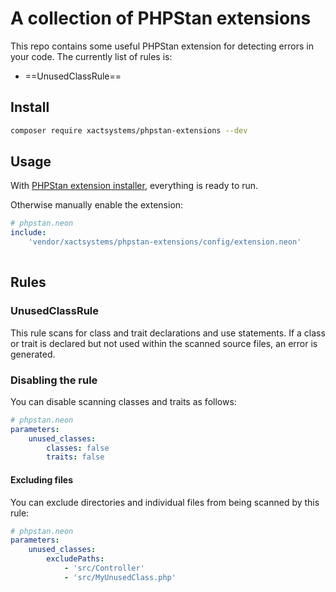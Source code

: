 # A collection of PHPStan extensions

This repo contains some useful PHPStan extension for detecting errors in your code. The currently list of rules is:
  - ==UnusedClassRule==

## Install

```bash
composer require xactsystems/phpstan-extensions --dev
```


## Usage

With [PHPStan extension installer](https://github.com/phpstan/extension-installer), everything is ready to run.

Otherwise manually enable the extension:
```yaml
# phpstan.neon
include:
    'vendor/xactsystems/phpstan-extensions/config/extension.neon'
    
```

## Rules
### UnusedClassRule
This rule scans for class and trait declarations and use statements. If a class or trait is declared but not used within the scanned source files, an error is generated.

### Disabling the rule
You can disable scanning classes and traits as follows:
```yaml
# phpstan.neon
parameters:
    unused_classes:
        classes: false
        traits: false
```

#### Excluding files
You can exclude directories and individual files from being scanned by this rule:

```yaml
# phpstan.neon
parameters:
    unused_classes:
        excludePaths:
            - 'src/Controller'
            - 'src/MyUnusedClass.php'
```
